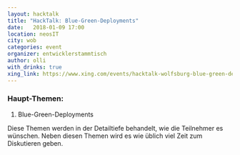 ```yaml
---
layout: hacktalk
title: "HackTalk: Blue-Green-Deployments"
date:   2018-01-09 17:00
location: neosIT
city: wob
categories: event
organizer: entwicklerstammtisch
author: olli
with_drinks: true
xing_link: https://www.xing.com/events/hacktalk-wolfsburg-blue-green-deployments-1892860
---
```


### Haupt-Themen:

1. Blue-Green-Deployments

Diese Themen werden in der Detailtiefe behandelt, wie die Teilnehmer es wünschen. Neben diesen Themen wird es wie üblich viel Zeit zum Diskutieren geben.
